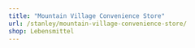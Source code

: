 ```yaml
---
title: "Mountain Village Convenience Store"
url: /stanley/mountain-village-convenience-store/
shop: Lebensmittel
---
```

